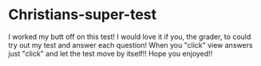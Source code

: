 # Christians-super-test

I worked my butt off on this test! I would love it if you, the grader, to could try out my test and answer each question! When you "click" view answers just "click" and let the test move by itself!! Hope you enjoyed!! 